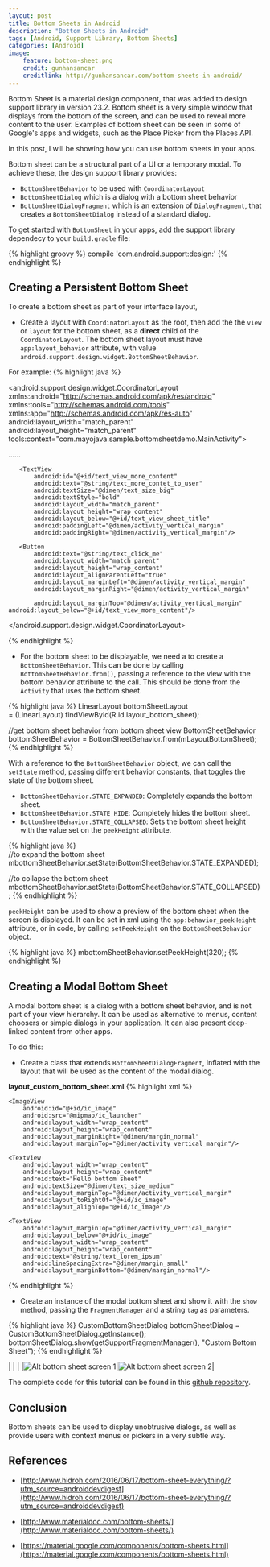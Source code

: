```yaml
---
layout: post
title: Bottom Sheets in Android
description: "Bottom Sheets in Android"
tags: [Android, Support Library, Bottom Sheets]
categories: [Android]
image:
    feature: bottom-sheet.png
    credit: gunhansancar
    creditlink: http://gunhansancar.com/bottom-sheets-in-android/
---
```


Bottom Sheet is a material design component, that was added to design support
library in version 23.2. Bottom sheet is a very simple window that displays from the
bottom of the screen, and can be used to reveal more content to the user.
Examples of bottom sheet can be seen in some of Google's apps and widgets,
such as the Place Picker from the Places API.

In this post, I will be showing how you can use bottom sheets in your apps.

<!-- more -->

Bottom sheet can be a structural part of a UI or a temporary modal. To achieve
these, the design support library provides:

* `BottomSheetBehavior` to be used with `CoordinatorLayout`
* `BottomSheetDialog` which is a dialog with a bottom sheet behavior
* `BottomSheetDialogFragment` which is an extension of `DialogFragment`, that
creates a `BottomSheetDialog` instead of a standard dialog.

To get started with `BottomSheet` in your apps, add the support library
dependecy to your `build.gradle` file:

{% highlight groovy %}
    compile 'com.android.support:design:<latest-library-version>'
{% endhighlight %}

## Creating a Persistent Bottom Sheet
To create a bottom sheet as part of your interface layout,

* Create a layout with `CoordinatorLayout` as the root, then add the
the `view` or `layout` for the bottom sheet, as a **direct** child of the
`CoordinatorLayout`. The bottom sheet layout must have `app:layout_behavior`
attribute, with value `android.support.design.widget.BottomSheetBehavior`.

For example:
{% highlight java %}
<?xml version="1.0" encoding="utf-8"?>
<android.support.design.widget.CoordinatorLayout
   xmlns:android="http://schemas.android.com/apk/res/android"
   xmlns:tools="http://schemas.android.com/tools"
   xmlns:app="http://schemas.android.com/apk/res-auto"
   android:layout_width="match_parent"
   android:layout_height="match_parent"
   tools:context="com.mayojava.sample.bottomsheetdemo.MainActivity">

   <!-- main content layout-->
   <RelativeLayout
       android:layout_width="match_parent"
       android:layout_height="match_parent"
       android:paddingBottom="@dimen/activity_vertical_margin"
       android:paddingLeft="@dimen/activity_horizontal_margin"
       android:paddingRight="@dimen/activity_horizontal_margin"
       android:paddingTop="@dimen/activity_vertical_margin">
       ......
   </RelativeLayout>

   <!-- bottom sheet layout -->
   <RelativeLayout
       android:id="@+id/linear_layout_bottom_sheet"
       android:layout_width="match_parent"
       android:layout_height="220dp"
       app:behavior_peekHeight="80dp"
       app:behavior_hideable="true"
       app:layout_behavior="@string/string_bottom_sheet_behavior"
       android:elevation="@dimen/z_bottom_sheet"
       android:background="@color/color_bottom_sheet">
       <TextView
           android:id="@+id/text_view_sheet_title"
           android:layout_width="match_parent"
           android:layout_height="wrap_content"
           android:text="@string/text_pull_to_show_more"
           android:textSize="@dimen/text_size_medium"
           android:padding="@dimen/activity_vertical_margin"/>

       <TextView
           android:id="@+id/text_view_more_content"
           android:text="@string/text_more_contet_to_user"
           android:textSize="@dimen/text_size_big"
           android:textStyle="bold"
           android:layout_width="match_parent"
           android:layout_height="wrap_content"
           android:layout_below="@+id/text_view_sheet_title"
           android:paddingLeft="@dimen/activity_vertical_margin"
           android:paddingRight="@dimen/activity_vertical_margin"/>

       <Button
           android:text="@string/text_click_me"
           android:layout_width="match_parent"
           android:layout_height="wrap_content"
           android:layout_alignParentLeft="true"
           android:layout_marginLeft="@dimen/activity_vertical_margin"
           android:layout_marginRight="@dimen/activity_vertical_margin"

           android:layout_marginTop="@dimen/activity_vertical_margin" android:layout_below="@+id/text_view_more_content"/>

   </RelativeLayout>

</android.support.design.widget.CoordinatorLayout>

{% endhighlight %}

* For the bottom sheet to be displayable, we need a to create a
`BottomSheetBehavior`. This can be done by calling `BottomSheetBehavior.from()`,
passing a reference to the view with the bottom behavior attribute to the call.
This should be done from the `Activity` that uses the bottom sheet.

{% highlight java %}
LinearLayout bottomSheetLayout  
    = (LinearLayout) findViewById(R.id.layout_bottom_sheet);

//get bottom sheet behavior from bottom sheet view
BottomSheetBehavior bottomSheetBehavior = BottomSheetBehavior.from(mLayoutBottomSheet);
{% endhighlight %}

With a reference to the `BottomSheetBehavior` object, we can call the `setState` method, passing different behavior constants, that toggles the state of the bottom sheet.

* `BottomSheetBehavior.STATE_EXPANDED`: Completely expands the bottom sheet.
* `BottomSheetBehavior.STATE_HIDE`: Completely hides the bottom sheet.
* `BottomSheetBehavior.STATE_COLLAPSED`: Sets the bottom sheet height with the value set on the `peekHeight` attribute.

{% highlight java %}    
//to expand the bottom sheet
mbottomSheetBehavior.setState(BottomSheetBehavior.STATE_EXPANDED);

//to collapse the bottom sheet
mbottomSheetBehavior.setState(BottomSheetBehavior.STATE_COLLAPSED);
{% endhighlight %}

`peekHeight` can be used to show a preview of the bottom sheet when the screen is displayed. It can be set in xml using the `app:behavior_peekHeight` attribute, or in code, by calling `setPeekHeight` on the `BottomSheetBehavior` object.

{% highlight java %}
mbottomSheetBehavior.setPeekHeight(320);
{% endhighlight %}


## Creating a Modal Bottom Sheet
A modal bottom sheet is a dialog with a bottom sheet behavior, and is not part of your view hierarchy. It can be used as alternative to menus, content choosers or simple dialogs in your application. It can also present deep-linked content from other apps.

To do this:

* Create a class that extends `BottomSheetDialogFragment`, inflated with the layout that will be used as the content of the modal dialog.

**layout_custom_bottom_sheet.xml**
{% highlight xml %}
<?xml version="1.0" encoding="utf-8"?>
<RelativeLayout xmlns:android="http://schemas.android.com/apk/res/android"
    android:layout_width="match_parent"
    android:layout_height="match_parent"
    android:paddingLeft="@dimen/activity_vertical_margin"
    android:paddingRight="@dimen/activity_vertical_margin"
    android:paddingBottom="@dimen/activity_vertical_margin"
    android:paddingTop="@dimen/activity_vertical_margin">

    <ImageView
        android:id="@+id/ic_image"
        android:src="@mipmap/ic_launcher"
        android:layout_width="wrap_content"
        android:layout_height="wrap_content"
        android:layout_marginRight="@dimen/margin_normal"
        android:layout_marginTop="@dimen/activity_vertical_margin"/>

    <TextView
        android:layout_width="wrap_content"
        android:layout_height="wrap_content"
        android:text="Hello bottom sheet"
        android:textSize="@dimen/text_size_medium"
        android:layout_marginTop="@dimen/activity_vertical_margin"
        android:layout_toRightOf="@+id/ic_image"
        android:layout_alignTop="@+id/ic_image"/>

    <TextView
        android:layout_marginTop="@dimen/activity_vertical_margin"
        android:layout_below="@+id/ic_image"
        android:layout_width="wrap_content"
        android:layout_height="wrap_content"
        android:text="@string/text_lorem_ipsum"
        android:lineSpacingExtra="@dimen/margin_small"
        android:layout_marginBottom="@dimen/margin_normal"/>


</RelativeLayout>
{% endhighlight %}

* Create an instance of the modal bottom sheet and show it with the `show` method, passing the `FragmentManager` and a string `tag` as parameters.

{% highlight java %}
CustomBottomSheetDialog bottomSheetDialog = CustomBottomSheetDialog.getInstance();
bottomSheetDialog.show(getSupportFragmentManager(), "Custom Bottom Sheet");
{% endhighlight %}

|   |   |
|![Alt bottom sheet screen 1](/images/result_bottom_sheet_2.png)|![Alt bottom sheet screen 2](/images/result_bottom_sheet.png)|

The complete code for this tutorial can be found in this [github repository](https://github.com/mayojava/BottomSheetDemo).


## Conclusion
Bottom sheets can be used to display unobtrusive dialogs, as well as provide users with context menus or pickers in a very subtle way.


## References
* [http://www.hidroh.com/2016/06/17/bottom-sheet-everything/?utm_source=androiddevdigest](http://www.hidroh.com/2016/06/17/bottom-sheet-everything/?utm_source=androiddevdigest)

* [http://www.materialdoc.com/bottom-sheets/](http://www.materialdoc.com/bottom-sheets/)

* [https://material.google.com/components/bottom-sheets.html](https://material.google.com/components/bottom-sheets.html)
